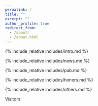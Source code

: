 ```yaml
---
permalink: /
title: ""
excerpt: ""
author_profile: true
redirect_from: 
  - /about/
  - /about.html
---
```


<span class='anchor' id='about-me'></span>
{% include_relative includes/intro.md %}

{% include_relative includes/news.md %}

{% include_relative includes/pub.md %}

{% include_relative includes/honers.md %}

{% include_relative includes/others.md %}

Visitors: 

<script type='text/javascript' id='clustrmaps' src='//cdn.clustrmaps.com/map_v2.js?cl=ffffff&w=300&t=n&d=jHHwvpNeh_7brAFqjgZgpAQM64XBZm_LZ-pLBIJqDts'></script>
